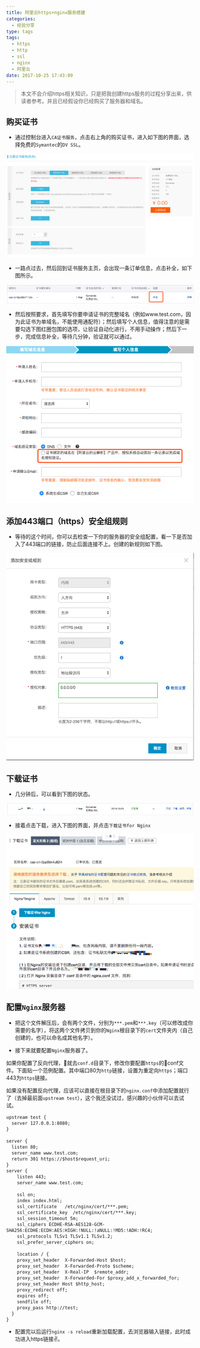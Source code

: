 ```yaml
---
title: 阿里云https+nginx服务搭建
categories:
  - 经验分享
type: tags
tags:
  - https
  - http
  - ssl
  - nginx
  - 阿里云
date: 2017-10-25 17:43:09
---
```


> 本文不会介绍https相关知识，只是把我创建https服务的过程分享出来，供读者参考。并且已经假设你已经购买了服务器和域名。

## 购买证书

- 通过控制台进入`CA证书服务`，点击右上角的购买证书，进入如下图的界面，选择免费的`Symantec`的`DV SSL`。

![购买https证书](https://github.com/SuperJerryshen/blog/blob/master/source/_posts/%E9%98%BF%E9%87%8C%E4%BA%91https-nginx%E6%9C%8D%E5%8A%A1%E6%90%AD%E5%BB%BA/buy_https_service.png?raw=true)

- 一路点过去，然后回到证书服务主页，会出现一条订单信息，点击补全，如下图所示。

![证书信息补全](https://github.com/SuperJerryshen/blog/blob/master/source/_posts/%E9%98%BF%E9%87%8C%E4%BA%91https-nginx%E6%9C%8D%E5%8A%A1%E6%90%AD%E5%BB%BA/buquan.png?raw=true)

- 然后按照要求，首先填写你要申请证书的完整域名（例如www.test.com，因为此证书为单域名，不能使用通配符）；然后填写个人信息，值得注意的是需要勾选下图红圈包围的选项，让验证自动化进行，不用手动操作；然后下一步，完成信息补全，等待几分钟，验证就可以通过。

![个人信息](https://github.com/SuperJerryshen/blog/blob/master/source/_posts/%E9%98%BF%E9%87%8C%E4%BA%91https-nginx%E6%9C%8D%E5%8A%A1%E6%90%AD%E5%BB%BA/buquan_2.png?raw=true)

## 添加443端口（https）安全组规则
- 等待的这个时间，你可以去检查一下你的服务器的安全组配置，看一下是否加入了443端口的链接，防止后面连接不上。创建的新规则如下图。

![添加https安全组](https://github.com/SuperJerryshen/blog/blob/master/source/_posts/%E9%98%BF%E9%87%8C%E4%BA%91https-nginx%E6%9C%8D%E5%8A%A1%E6%90%AD%E5%BB%BA/https_config.png?raw=true)

## 下载证书
- 几分钟后，可以看到下图的状态。

![完成证书签发](https://github.com/SuperJerryshen/blog/blob/master/source/_posts/%E9%98%BF%E9%87%8C%E4%BA%91https-nginx%E6%9C%8D%E5%8A%A1%E6%90%AD%E5%BB%BA/auth_complete.png?raw=true)

- 接着点击下载，进入下图的界面，并点击`下载证书for Nginx`

![下载证书](https://github.com/SuperJerryshen/blog/blob/master/source/_posts/%E9%98%BF%E9%87%8C%E4%BA%91https-nginx%E6%9C%8D%E5%8A%A1%E6%90%AD%E5%BB%BA/cert_download.png?raw=true)

## 配置`Nginx`服务器

- 把这个文件解压后，会有两个文件，分别为`***.pem`和`***.key`（可以修改成你需要的名字），将这两个文件拷贝到你的`Nginx`根目录下的`cert`文件夹内（自己创建的，也可以命名成其他名字）。

- 接下来就要配置`Nginx`服务器了。

如果你配置了反向代理，就去`conf.d`目录下，修改你要配置`https`的conf文件。下面贴一个范例配置。其中端口80为`http`链接，设置为重定向`https`；端口443为`https`链接。

如果没有配置反向代理，应该可以直接在根目录下的`nginx.conf`中添加配置就行了（去掉最前面`upstream test`），这个我还没试过，感兴趣的小伙伴可以去试试。

```
upstream test {
  server 127.0.0.1:8080;
}

server {
  listen 80;
  server_name www.test.com;
  return 301 https://$host$request_uri;
}
server {
    listen 443;
    server_name www.test.com;

    ssl on;
    index index.html;
    ssl_certificate   /etc/nginx/cert/***.pem;
    ssl_certificate_key  /etc/nginx/cert/***.key;
    ssl_session_timeout 5m;
    ssl_ciphers ECDHE-RSA-AES128-GCM-SHA256:ECDHE:ECDH:AES:HIGH:!NULL:!aNULL:!MD5:!ADH:!RC4;
    ssl_protocols TLSv1 TLSv1.1 TLSv1.2;
    ssl_prefer_server_ciphers on;

    location / {
    proxy_set_header  X-Forwarded-Host $host;
    proxy_set_header  X-Forwarded-Proto $scheme;
    proxy_set_header  X-Real-IP  $remote_addr;
    proxy_set_header  X-Forwarded-For $proxy_add_x_forwarded_for;
    proxy_set_header Host $http_host;
    proxy_redirect off;
    expires off;
    sendfile off;
    proxy_pass http://test;
  }
}
```

- 配置完以后运行`nginx -s reload`重新加载配置，去浏览器输入链接，此时成功进入https链接✌️。